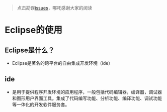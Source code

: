 > 点击勘误[issues](https://github.com/webVueBlog/learn-web/issues)，哪吒感谢大家的阅读

# Eclipse的使用

## Eclipse是什么？

- Eclipse是著名的跨平台的自由集成开发环境（ide）

## ide

- 是用于提供程序开发环境的应用程序，一般包括代码编辑器，编译器，调试器和图形用户界面工具。集成了代码编写功能、分析功能、编译功能、调试功能等一体化的开发软件服务套。
